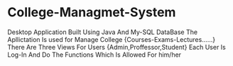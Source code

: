 # College-Managmet-System
Desktop Application Built Using Java And My-SQL DataBase
The Apllictation Is used for Manage College {Courses-Exams-Lectures......}
There Are Three Views For Users {Admin,Proffessor,Student}
Each User Is Log-In And Do The Functions Which Is Allowed For him/her
